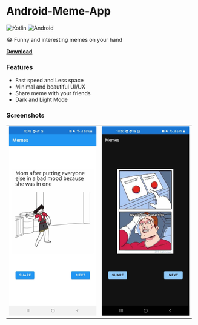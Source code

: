 # Android-Meme-App

![Kotlin](https://img.shields.io/badge/kotlin-%230095D5.svg?style=for-the-badge&logo=kotlin&logoColor=white)
![Android](https://img.shields.io/badge/Android-3DDC84?style=for-the-badge&logo=android&logoColor=white)

😂 Funny and interesting memes on your hand

<strong><a href="https://github.com/Aadityansha/Android-Meme-App/blob/main/app.apk?raw=true" download>Download</a></strong>

### Features
- Fast speed and Less space
- Minimal and beautiful UI/UX
- Share meme with your friends
- Dark and Light Mode

### Screenshots

<table>
  <td>
    <img src='https://raw.githubusercontent.com/Aadityansha/Android-Meme-App/main/screenshot-1.png' height="500">
  </td>
  <td>
    <img src='https://raw.githubusercontent.com/Aadityansha/Android-Meme-App/main/screenshot-2.png' height="500">
  </td>
</table>
